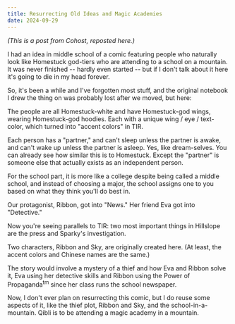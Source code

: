 ```yaml
---
title: Resurrecting Old Ideas and Magic Academies
date: 2024-09-29
---
```


*(This is a post from Cohost, reposted here.)*

I had an idea in middle school of a comic featuring people who naturally look like Homestuck god-tiers who are attending to a school on a mountain. It was never finished -- hardly even started -- but if I don't talk about it here it's going to die in my head forever.

So, it's been a while and I've forgotten most stuff, and the original notebook I drew the thing on was probably lost after we moved, but here:

The people are all Homestuck-white and have Homestuck-god wings, wearing Homestuck-god hoodies. Each with a unique wing / eye / text-color, which turned into "accent colors" in TIR.

Each person has a "partner," and can't sleep unless the partner is awake, and can't wake up unless the partner is asleep. Yes, like dream-selves. You can already see how similar this is to Homestuck. Except the "partner" is someone else that actually exists as an independent person.

For the school part, it is more like a college despite being called a middle school, and instead of choosing a major, the school assigns one to you based on what they think you'll do best in.

Our protagonist, Ribbon, got into "News." Her friend Eva got into "Detective."

Now you're seeing parallels to TIR: two most important things in Hillslope are the press and Sparky's investigation.

Two characters, Ribbon and Sky, are originally created here. (At least, the accent colors and Chinese names are the same.)

The story would involve a mystery of a thief and how Eva and Ribbon solve it, Eva using her detective skills and Ribbon using the Power of Propaganda<sup>tm</sup> since her class runs the school newspaper.

Now, I don't ever plan on resurrecting this comic, but I do reuse some aspects of it, like the thief plot, Ribbon and Sky, and the school-in-a-mountain. Qibli is to be attending a magic academy in a mountain.
